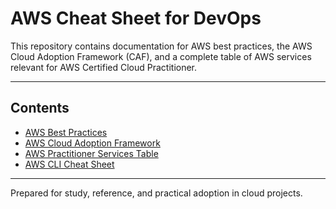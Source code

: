 # AWS Cheat Sheet for DevOps
This repository contains documentation for AWS best practices, the AWS Cloud Adoption Framework (CAF), 
and a complete table of AWS services relevant for AWS Certified Cloud Practitioner.

---

## Contents
- [AWS Best Practices](aws-best-practices.md)
- [AWS Cloud Adoption Framework](aws-cloud-adoption-framework.md)
- [AWS Practitioner Services Table](aws-practitioner-services.md)
- [AWS CLI Cheat Sheet](aws-cli-cheatsheet.md)

---

Prepared for study, reference, and practical adoption in cloud projects.
